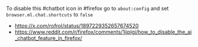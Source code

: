 To disable this #chatbot icon in #firefox go to `about:config` and set `browser.ml.chat.shortcuts` to `false`

- <https://x.com/rofrol/status/1897229352657674520>
- <https://www.reddit.com/r/firefox/comments/1ijplgj/how_to_disable_the_ai_chatbot_feature_in_firefox/>
